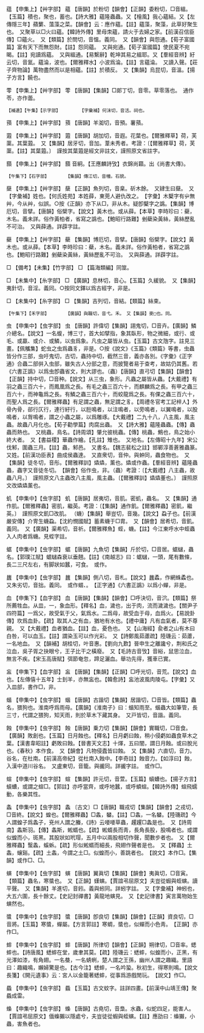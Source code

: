<!-- { "loadSidebar": true } -->
蕴	【申集上】【艸字部】	蘊	【唐韻】於粉切【韻會】【正韻】委粉切，□音縕。【玉篇】積也，聚也，蓄也。【詩大雅】蘊隆蟲蟲。又【檜風】我心蘊結。又【左傳隱三年】蘋蘩、薀藻之菜。【韻會】云：應作蘊。【註】蘊藻，聚藻，此草好聚生也。　又聚草以□火曰蘊。【韓詩外傳】里母朿蘊，請火于去婦之家。【前漢召信臣傳】□蘊火。　又【類篇】於問切，音慍。義同。　又【韻會】與怨通。【荀子富國篇】富有天下而無怨財。【註】怨同蘊。　又與宛通。【荀子富國篇】使民夏不宛暍。【註】宛讀爲蘊。　又與縕通。【易繫辭】乾坤其易之縕耶。又【羣經音辨】紆云切，音氳。蘊淪，波也。【爾雅釋水】小波爲淪。【註】言蘊淪。　又讀入聲。【莊子齊物論】萬物盡然而以是相蘊。【註】於積反。　又【集韻】烏昆切，音溫。【揚子方言】饒也。

蕶	【申集上】【艸字部】	蕶	【唐韻】【集韻】□郞丁切，音零。草零落也。　通作苓，亦作蘦。

	【補遺】【午集】【示字部】		【字彙補】何沫切，音活。祠也。

蕷	【申集上】【艸字部】	蕷	【唐韻】羊洳切，音預。薯蕷。

蕸	【申集上】【艸字部】	蕸	【唐韻】胡加切，音遐。花葉也。【爾雅釋草】荷，芙蕖。其葉蕸。　又【集韻】居牙切，音加。葦未秀者。考證：〔【爾雅釋草】荷，芙蕖。【註】其葉蕸。〕　謹按其葉蕸是經文非註文，謹照原文省註字。 

蘏	【申集上】【艸字部】	蘏	音絅。【王應麟詩攷】衣錦尚蘔。出《尚書大傳》。

	【午集下】【石字部】		【集韻】傳江切，音幢。石貌。

蘖	【申集上】【艸字部】	蘖	【正韻】魚列切，音臬。斫木餘。　又肄生曰蘖。　又【字彙補】姓也。【何氏姓苑】本姓薛，東莞人避仇改之。　【字彙】木櫱字有屮無艸，今从艸，似誤。○按《正韻》亦下从□，非从木。疑卽櫱字之譌。【集韻】博厄切，音擘。【唐韻】俗檗字。【說文】黃木也。或从薛。【本草】李時珍曰：蘗，木名。義未詳。俗作黃柏者，省寫之譌也。【鮑昭行路難】剉蘗染黃絲，黃絲歷亂不可治。　又與薛通。詳薜字註。

蘗	【申集上】【艸字部】	蘗	【集韻】博厄切，音擘。【唐韻】俗檗字。【說文】黃木也。或从薛。【本草】李時珍曰：蘗，木名。義未詳。俗作黃柏者，省寫之譌也。【鮑昭行路難】剉蘗染黃絲，黃絲歷亂不可治。　又與薛通。詳薜字註。

□	【備考】【未集】【竹字部】	□	【篇海類編】同筮。

□	【未集中】【糸字部】	□	【廣韻】息林切，音心。【玉篇】久緩貌。　又【集韻】夷針切，音淫。義同。○按同文鐸以爲古經字，非是。

□	【未集中】【糸字部】	□	【集韻】吉列切，音結。【類篇】絲束。

	【午集下】【禾字部】		【廣韻】與職切，音弋。禾。　又【集韻】麥□也。同。

虫	【申集中】【虫字部】	虫	【唐韻】許偉切【集韻】詡鬼切，□音卉。【廣韻】鱗介總名。【說文】一名蝮，博三寸，首大如擘指，象其臥形，物之微細，或行、或毛、或蠃、或介、或鱗，以虫爲象。凡虫之屬皆从虫。【玉篇】古文虺字。註見三畫。【佩觿集】蛇虫之虫爲蟲豸，非是。○按《說文》《玉篇》《類篇》等書，虫蟲皆分作三部，虫吁鬼切，古切，蟲持中切，截然三音，義亦各別。《字彙》《正字通》合蟲二部倂入虫部，雖失古人分部之意，而披覽者易于查考，故姑仍其舊。若《六書正譌》以爲虫卽蟲省文，則大謬也。（蟲）【唐韻】直弓切【集韻】【韻會】【正韻】持中切，□音种。【說文】从三虫，象形。凡蟲之屬皆从蟲。【大戴禮】有羽之蟲三百六十，而鳳凰爲之長。有毛之蟲三百六十，而麒麟爲之長。有甲之蟲三百六十，而神龜爲之長。有鱗之蟲三百六十，而蛟龍爲之長。有倮之蟲三百六十，而聖人爲之長。【爾雅釋蟲】有足謂之蟲，無足謂之豸。【周禮冬官考工記梓人】外骨內骨，郤行仄行，連行紆行，以脰鳴者，以注鳴者，以旁鳴者，以翼鳴者，以股鳴者，以胷鳴者，謂之小蟲之屬，以爲雕琢。【大戴禮】二九十八，八主風，風主蟲。故蟲八月化也。【荀子勸學篇】肉腐出蟲。　又【詩大雅】蘊隆蟲蟲。【傳】蟲蟲而熱也。　又桃蟲，鳥名。【詩周頌】肇允彼桃蟲。【傳】桃蟲，鷦也，鳥之始小終大者。　又【書益稷】華蟲作繪。【孔註】雉也。　又地名。【左傳昭十九年】宋公伐邾，圍蟲三月。【註】蟲，邾邑。　又書名。【魏志裴松之註】邯鄲淳善蒼雅蟲篆。　又姓。【前漢功臣表】曲成侯蟲達。　又直衆切，音仲。與蚛同，蟲食物也。　又【集韻】徒冬切，音彤。【爾雅釋訓】爞爞，薰也。爞或作蟲。【羣經音辨】蘊隆蟲蟲，蟲字又音徒冬切。　【韻會】俗作虫，非。（蟲）考證：〔【大戴禮】八主蟲，故蟲八月。〕　謹照原文八主蟲改八主風，風主蟲。〔【爾雅釋訓】爞爞董也。〕　謹照原文改爞爞薰也。 

虮	【申集中】【虫字部】	虮	【唐韻】居夷切，音肌。密虮，蟲名。　又【集韻】通作肌。【爾雅釋蟲】密肌，繼英。考證：〔【集韻】通作飢。【爾雅釋蟲】密飢，繼英。〕　謹照原文飢□改肌。 （蟣）【集韻】舉豈切，音幾。【說文】蝨子也。【前漢嚴安傳】介冑生蟣蝨。【沈約憫國賦】蓄素蟣于□胄。　又【韻會】居希切，音飢。義同。　又【廣韻】渠希切，音祈。【爾雅釋魚】蛭，蟣。【註】今江東呼水中蛭蟲入人肉者爲蟣。見蛭字註。

蜛	【申集中】【虫字部】	蜛	【唐韻】九魚切【集韻】斤於切，□音居。蜛蠩，蟲名。【郭璞江賦】蜛蠩森衰以垂翹。【註】《南越志》曰：蜛蠩，一頭，尾有數條，長二三尺左右，有脚狀如蠶，可食。　或作。

蠿	【申集中】【虫字部】	蠿	【集韻】側八切，音札。【說文】蠿蟊，作網蛛蟊也。　又朱劣切，音拙。義同。　或作蝃、。　【正字通】《六書正譌》以爲小蟬，非是。

血	【申集下】【血字部】	血	【唐韻】【集韻】【韻會】□呼決切，音泬。【類篇】祭所薦牲血。从皿，一，象血形。【釋名】血，濊也，出于肉，流而濊濊也。【關尹子四符篇】一爲父，故受氣于父，氣爲水。二爲母，故受血于母，血爲火。【易說卦傳】坎爲血卦。【疏】取其人之有血，猶地有水也。【禮中庸】凡有血氣者，莫不尊親。　又【大戴禮】血者猶血。【註】血，憂色也。　又【山海經】兪者之山有木曰白咎，可以血玉。【註】謂染玉可以作光彩。　又【詩鄭風茹藘疏】陸璣云：茹藘，一名地血。　又【韻補】胡桂切，叶音惠。【劉向九歎】晉申生之離讒兮，荆和氏之泣血，吳子胥之抉眼兮，王子比干之橫廢。　又【毛詩古音攷】音綌，鼠思泣血，無言不疾。【宋玉高唐賦】弭節奄忽，蹄足灑血。舉功先得，獲車已實。

衁	【申集下】【血字部】	衁	【唐韻】【集韻】【正韻】□呼光切，音荒。【說文】血也。【左傳僖十五年】士刲羊，亦無衁也。【韓愈詩】衁池波風肉陵屯。【字彙】又入皿部，書作□，非。

蝔	【申集中】【虫字部】	蝔	【唐韻】古諧切【集韻】居諧切，□音皆。【類篇】蟲名，猥狗也。淮南呼爲雨母。【廣韻】《淮南子》曰：蝔知雨至。蝔蟲大如筆管，長三寸，代謂之猥狗，知天雨，則於草木下藏其身。　又戸皆切，音諧。義同。

蝕	【申集中】【虫字部】	蝕	【唐韻】乗力切【集韻】【韻會】實職切，□音食。【廣韻】敗創也。【玉篇】日月蝕也。【釋名】日月虧曰蝕，稍小侵虧如蟲食草木之葉。【漢書韋昭註】虧敗曰蝕。【晉書天文志】十煇，五曰闇，謂日月蝕。或曰脫光也。《春秋》本作食。　又【韻會】凡物侵蠹皆曰蝕。　又【集韻】六直切，音力。谷名，在杜南。【前漢高帝紀】從杜南入蝕中。【李奇註】蝕音力。【如淳曰】蝕，入漢中道川谷名。　又盧東切，音籠。與豅同。詳豅字註。　或作□。

蝖	【申集中】【虫字部】	蝖	【集韻】許元切，音萱。【玉篇】蠀螬也。【揚子方言】蠀螬，或謂之蝖□。【郭註】亦呼當齊，或呼地蠶，或呼蟦蝖。【韓詩外傳】蝖飛蠕動，各樂其性。

螽	【申集中】【虫字部】	螽	〔古文〕□【唐韻】職戎切【集韻】【韻會】之戎切，□音終。【說文】蝗也。【爾雅釋蟲】□螽，蠜。【註】□螽，一名蠜。【陸璣疏】今人謂蝗子爲螽子，兗州人謂之螣，《詩》云喓喓草蟲，趯趯□螽是也。　又【詩周南】螽斯羽。【傳】螽斯，蜙蝑也。【疏】蜙蝑長而靑，長角長股，股鳴者也。或謂似蝗而小，斑黑。其股狀如玳瑁，五月中以兩股相切作聲，聞數步者也。　又【爾雅釋蟲】蟿螽，螇蚸。【疏】形似蜙蝑而細長，飛翅作聲者是也。　又【釋蟲】土螽，蠰谿。【疏】土螽，今謂之土□。似蝗而小，善跳者也。　【說文】本作□。【集韻】或作□、□。

螾	【申集中】【虫字部】	螾	【唐韻】翼眞切【集韻】【韻會】夷眞切，□音寅。【類篇】蟲名，寒螿也。　又【正韻】螼螾。【賈誼弔屈原文】夫豈從蝦與蛭螾。讀平聲。　又【集韻】羊進切，音鈏。義與蚓同。詳蚓字註。　又【字彙補】神蚓也，大五六圍，長十餘丈。【史記封禪書】黃龍地螾見。　又【史記律書】寅言萬物始生螾然也。

螿	【申集中】【虫字部】	螿	【唐韻】卽良切【集韻】【韻會】【正韻】資良切，□音將。【玉篇】寒螿，蟬屬。【方言郭註】寒蜩，螿也，似蟬而小色靑。　【正韻】亦作□。

蟀	【申集中】【虫字部】	蟀	【唐韻】所律切【韻會】【正韻】朔律切，□音率。蟋蟀也。【詩唐風】蟋蟀在堂，歲聿其莫。【疏】陸璣云：蟋蟀，似蝗而小，正黑，有光澤如漆，有角翅。一名蛬，一名蜻蛚，楚人謂之王孫，幽州人謂之趣織。里語曰：趣織鳴，嬾婦驚是也。【古今注】蟋蟀，一名吟蛩。秋初生，得寒則鳴。【說文長箋】《開元遺事》云：宮人以金籠著蟋蟀，從事爲游戲閒玩。　【說文】作□。

蟁	【申集中】【虫字部】	蟁	【玉篇】古文蚊字。註詳四畫。【前漢中山靖王傳】聚蟁成雷。

蟂	【申集中】【虫字部】	蟂	【唐韻】古堯切，音梟。水蟲，似蛇四足，能害人。【賈誼弔屈原文】偭蟂獺以隱處兮，夫豈徒從蝦與蛭螾。【註】應劭曰：蟂獺，小蟲，害魚者也。

